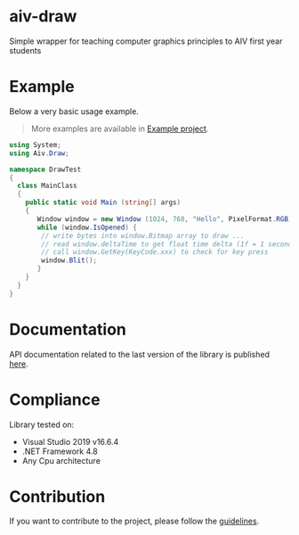 # aiv-draw
Simple wrapper for teaching computer graphics principles to AIV first year students

# Example
Below a very basic usage example.

> More examples are available in [Example project](./Example).

```csharp
using System;
using Aiv.Draw;

namespace DrawTest
{
  class MainClass
  {
    public static void Main (string[] args)
    {
       Window window = new Window (1024, 768, "Hello", PixelFormat.RGB);
       while (window.IsOpened) {
        // write bytes into window.Bitmap array to draw ...
        // read window.deltaTime to get float time delta (1f = 1 second)
        // call window.GetKey(KeyCode.xxx) to check for key press
        window.Blit();
       }
    }
  }
}
```

# Documentation
API documentation related to the last version of the library is published [here](http://aiv01.github.io/aiv-draw/).

# Compliance
Library tested on:
* Visual Studio 2019 v16.6.4
* .NET Framework 4.8
* Any Cpu architecture

# Contribution
If you want to contribute to the project, please follow the [guidelines](CONTRIBUTING.md).